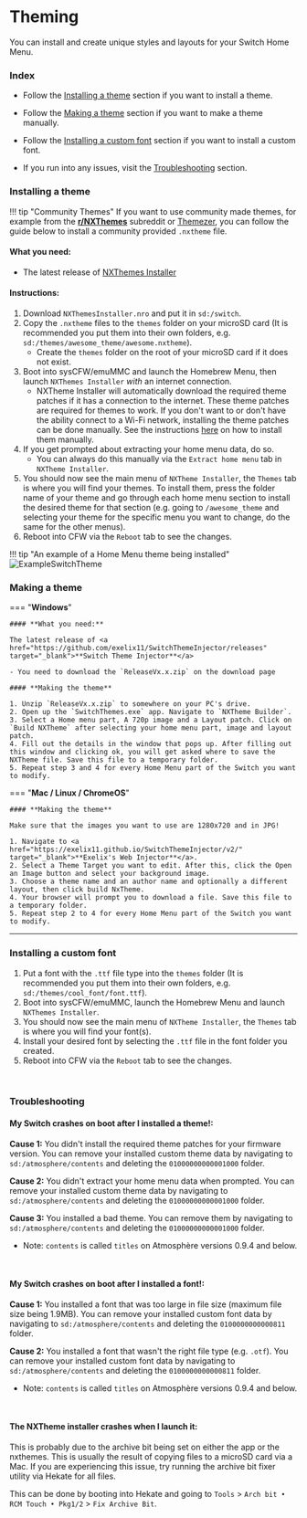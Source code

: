 # Theming

You can install and create unique styles and layouts for your Switch Home Menu.

### **Index**

- Follow the [Installing a theme](../extras/theming.md/#installing-a-theme) section if you want to install a theme.

- Follow the [Making a theme](../extras/theming.md/#making-a-theme) section if you want to make a theme manually.

- Follow the [Installing a custom font](../extras/theming.md/#installing-a-custom-font) section if you want to install a custom font.

- If you run into any issues, visit the [Troubleshooting](../extras/theming.md/#troubleshooting) section.


### **Installing a theme**

!!! tip "Community Themes"
	If you want to use community made themes, for example from the <a href="https://www.reddit.com/r/NXThemes/" target="_blank">**r/NXThemes**</a> subreddit or [Themezer](https://themezer.net), you can follow the guide below to install a community provided `.nxtheme` file.

#### **What you need:**

- The latest release of [NXThemes Installer](https://github.com/exelix11/SwitchThemeInjector/releases)

#### **Instructions:**

1. Download `NXThemesInstaller.nro` and put it in `sd:/switch`.
1. Copy the `.nxtheme` files to the `themes` folder on your microSD card (It is recommended you put them into their own folders, e.g. `sd:/themes/awesome_theme/awesome.nxtheme`).
	- Create the `themes` folder on the root of your microSD card if it does not exist.
2. Boot into sysCFW/emuMMC and launch the Homebrew Menu, then launch `NXThemes Installer` *with* an internet connection.
    - NXTheme Installer will automatically download the required theme patches if it has a connection to the internet. These theme patches are required for themes to work.
	If you don't want to or don't have the ability connect to a Wi-Fi network, installing the theme patches can be done manually.
	See the instructions [here](https://github.com/exelix11/theme-patches#if-you-dont-want-to-connect-your-console-to-the-internet) on how to install them manually.
3. If you get prompted about extracting your home menu data, do so.
    - You can always do this manually via the `Extract home menu` tab in `NXTheme Installer`.
3. You should now see the main menu of `NXTheme Installer`, the `Themes` tab is where you will find your themes. To install them, press the folder name of your theme and go through each home menu section to install the desired theme for that section (e.g. going to `/awesome_theme` and selecting your theme for the specific menu you want to change, do the same for the other menus).
4. Reboot into CFW via the `Reboot` tab to see the changes.

!!! tip "An example of a Home Menu theme being installed"
    ![ExampleSwitchTheme](../extras/img/switch_theming.jpg)

### **Making a theme**

=== "**Windows**"

    #### **What you need:**

    The latest release of <a href="https://github.com/exelix11/SwitchThemeInjector/releases" target="_blank">**Switch Theme Injector**</a>

    - You need to download the `ReleaseVx.x.zip` on the download page

    #### **Making the theme**

    1. Unzip `ReleaseVx.x.zip` to somewhere on your PC's drive.
    2. Open up the `SwitchThemes.exe` app. Navigate to `NXTheme Builder`.
    3. Select a Home menu part, A 720p image and a Layout patch. Click on `Build NXTheme` after selecting your home menu part, image and layout patch.
    4. Fill out the details in the window that pops up. After filling out this window and clicking ok, you will get asked where to save the NXTheme file. Save this file to a temporary folder.
    5. Repeat step 3 and 4 for every Home Menu part of the Switch you want to modify.

=== "**Mac / Linux / ChromeOS**"

    #### **Making the theme**

    Make sure that the images you want to use are 1280x720 and in JPG!

    1. Navigate to <a href="https://exelix11.github.io/SwitchThemeInjector/v2/" target="_blank">**Exelix's Web Injector**</a>.
    2. Select a Theme Target you want to edit. After this, click the Open an Image button and select your background image.
    3. Choose a theme name and an author name and optionally a different layout, then click build NxTheme.
    4. Your browser will prompt you to download a file. Save this file to a temporary folder.
    5. Repeat step 2 to 4 for every Home Menu part of the Switch you want to modify.

-----

### **Installing a custom font**

1. Put a font with the `.ttf` file type into the `themes` folder (It is recommended you put them into their own folders, e.g. `sd:/themes/cool_font/font.ttf`).
2. Boot into sysCFW/emuMMC, launch the Homebrew Menu and launch `NXThemes Installer`.
3. You should now see the main menu of `NXTheme Installer`, the `Themes` tab is where you will find your font(s).
4. Install your desired font by selecting the `.ttf` file in the font folder you created.
4. Reboot into CFW via the `Reboot` tab to see the changes.


&nbsp;

### **Troubleshooting**
#### **My Switch crashes on boot after I installed a theme!:**

**Cause 1:** You didn't install the required theme patches for your firmware version. You can remove your installed custom theme data by navigating to `sd:/atmosphere/contents` and deleting the `01000000000001000` folder.

**Cause 2:** You didn't extract your home menu data when prompted. You can remove your installed custom theme data by navigating to `sd:/atmosphere/contents` and deleting the `01000000000001000` folder.

**Cause 3:** You installed a bad theme. You can remove them by navigating to `sd:/atmosphere/contents` and deleting the `01000000000001000` folder.

- Note: `contents` is called `titles` on Atmosphère versions 0.9.4 and below.

&nbsp;

#### **My Switch crashes on boot after I installed a font!:**

**Cause 1:** You installed a font that was too large in file size (maximum file size being 1.9MB). You can remove your installed custom font data by navigating to `sd:/atmosphere/contents` and deleting the `0100000000000811` folder.

**Cause 2:** You installed a font that wasn't the right file type (e.g. `.otf`). You can remove your installed custom font data by navigating to `sd:/atmosphere/contents` and deleting the `0100000000000811` folder.

- Note: `contents` is called `titles` on Atmosphère versions 0.9.4 and below.

&nbsp;

#### **The NXTheme installer crashes when I launch it:**

This is probably due to the archive bit being set on either the app or the nxthemes. This is usually the result of copying files to a microSD card via a Mac. If you are experiencing this issue, try running the archive bit fixer utility via Hekate for all files.

This can be done by booting into Hekate and going to `Tools` > `Arch bit • RCM Touch • Pkg1/2` > `Fix Archive Bit`.
